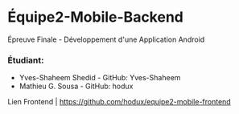 # Équipe2-Mobile-Backend
Épreuve Finale - Développement d'une Application Android
### Étudiant:
* Yves-Shaheem Shedid - GitHub: Yves-Shaheem
* Mathieu G. Sousa - GitHub: hodux

Lien Frontend | https://github.com/hodux/equipe2-mobile-frontend
